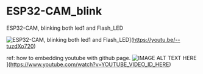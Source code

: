 # ESP32-CAM_blink
ESP32-CAM, blinking both led1 and Flash_LED  


![ESP32-CAM, blinking both led1 and Flash_LED](https://img.youtube.com/vi/youtu.be/--tuzdXo720/0.jpg)](https://youtu.be/--tuzdXo720)




ref: how to embedding youtube with github page.
![IMAGE ALT TEXT HERE](https://img.youtube.com/vi/YOUTUBE_VIDEO_ID_HERE/0.jpg)](https://www.youtube.com/watch?v=YOUTUBE_VIDEO_ID_HERE)
